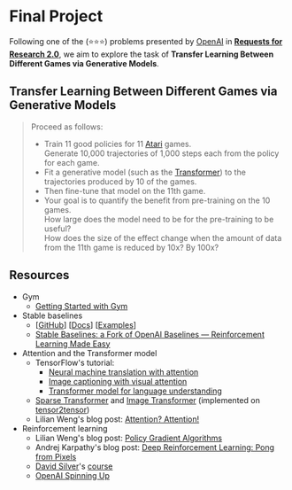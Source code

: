 # Final Project
Following one of the (⭐⭐⭐) problems presented by [OpenAI](https://openai.com/) in [**Requests for Research 2.0**](https://openai.com/blog/requests-for-research-2/), we aim to explore the task of **Transfer Learning Between Different Games via Generative Models**.

## Transfer Learning Between Different Games via Generative Models
> Proceed as follows:
> - Train 11 good policies for 11 [Atari](https://github.com/openai/gym#atari) games.  
    Generate 10,000 trajectories of 1,000 steps each from the policy for each game.
> - Fit a generative model (such as the [Transformer](https://arxiv.org/abs/1706.03762)) to the trajectories produced by 10 of the games.
> - Then fine-tune that model on the 11th game.
> - Your goal is to quantify the benefit from pre-training on the 10 games.  
    How large does the model need to be for the pre-training to be useful?  
    How does the size of the effect change when the amount of data from the 11th game is reduced by 10x? By 100x?

## Resources
- Gym
  - [Getting Started with Gym](https://gym.openai.com/docs/)
- Stable baselines
  - [[GitHub](https://github.com/hill-a/stable-baselines/tree/master)] [[Docs](https://stable-baselines.readthedocs.io/en/master/)] [[Examples](https://github.com/hill-a/stable-baselines/blob/master/docs/guide/examples.rst)]
  - [Stable Baselines: a Fork of OpenAI Baselines — Reinforcement Learning Made Easy](https://towardsdatascience.com/stable-baselines-a-fork-of-openai-baselines-reinforcement-learning-made-easy-df87c4b2fc82)
- Attention and the Transformer model
  - TensorFlow's tutorial: 
    - [Neural machine translation with attention](https://www.tensorflow.org/tutorials/text/nmt_with_attention)
    - [Image captioning with visual attention](https://www.tensorflow.org/tutorials/text/image_captioning)
    - [Transformer model for language understanding](https://www.tensorflow.org/tutorials/text/transformer)
  - [Sparse Transformer](https://openai.com/blog/sparse-transformer/) and [Image Transformer](https://ai.google/research/pubs/pub46840/) (implemented on [tensor2tensor](https://github.com/tensorflow/tensor2tensor#image-generation))
  - Lilian Weng's blog post: [Attention? Attention!](https://lilianweng.github.io/lil-log/2018/06/24/attention-attention.html)
- Reinforcement learning
  - Lilian Weng's blog post: [Policy Gradient Algorithms](https://lilianweng.github.io/lil-log/2018/04/08/policy-gradient-algorithms.html)
  - Andrej Karpathy's blog post: [Deep Reinforcement Learning: Pong from Pixels](http://karpathy.github.io/2016/05/31/rl/)
  - [David Silver](http://www0.cs.ucl.ac.uk/staff/d.silver/web/Teaching.html)'s [course](https://www.youtube.com/watch?v=2pWv7GOvuf0&list=PLqYmG7hTraZDM-OYHWgPebj2MfCFzFObQ)
  - [OpenAI Spinning Up](https://spinningup.openai.com/en/latest/)
